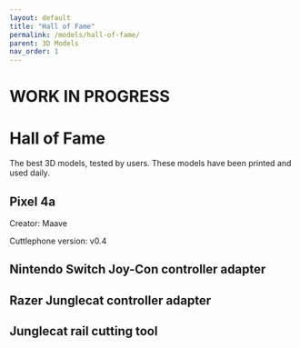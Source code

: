 ```yaml
---
layout: default
title: "Hall of Fame"
permalink: /models/hall-of-fame/
parent: 3D Models
nav_order: 1
---
```


# WORK IN PROGRESS

# Hall of Fame

The best 3D models, tested by users. These models have been printed and used daily.

## Pixel 4a

Creator: Maave

Cuttlephone version: v0.4

## Nintendo Switch Joy-Con controller adapter

## Razer Junglecat controller adapter

## Junglecat rail cutting tool
